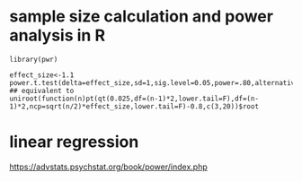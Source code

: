 # sample size calculation and power analysis in R

```
library(pwr)
```

```
effect_size<-1.1
power.t.test(delta=effect_size,sd=1,sig.level=0.05,power=.80,alternative="two.sided")
## equivalent to
uniroot(function(n)pt(qt(0.025,df=(n-1)*2,lower.tail=F),df=(n-1)*2,ncp=sqrt(n/2)*effect_size,lower.tail=F)-0.8,c(3,20))$root
```

# linear regression

https://advstats.psychstat.org/book/power/index.php

